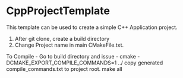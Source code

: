 # CppProjectTemplate

This template can be used to create a simple C++ Application project.

1. After git clone, create a build directory
2. Change Project name in main CMakeFile.txt.

To Compile -
    Go to build directory and issue -
    cmake -DCMAKE_EXPORT_COMPILE_COMMANDS=1 ../
    copy generated compile_commands.txt to project root.
    make all
